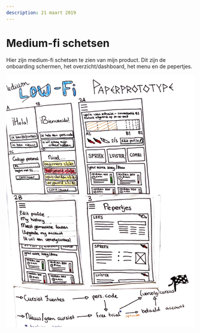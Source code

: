 ```yaml
---
description: 21 maart 2019
---
```


# Medium-fi schetsen

Hier zijn medium-fi schetsen te zien van mijn product. Dit zijn de onboarding schermen, het overzicht/dashboard, het menu en de pepertjes.

![](../../.gitbook/assets/scan-8-may-2019-2-4-1.jpg)

